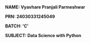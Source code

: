 **NAME:      Vyavhare Pranjali Parmeshwar**

**PRN:       24030331245049**

**BATCH:     'C'**

**SUBJECT:   Data Science with Python**
